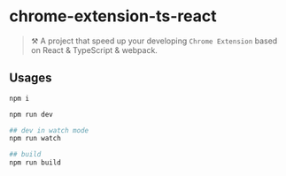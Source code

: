 # chrome-extension-ts-react

> ⚒️ A project that speed up your developing `Chrome Extension` based on React & TypeScript & webpack.

## Usages

```bash
npm i

npm run dev

## dev in watch mode
npm run watch

## build
npm run build
```
